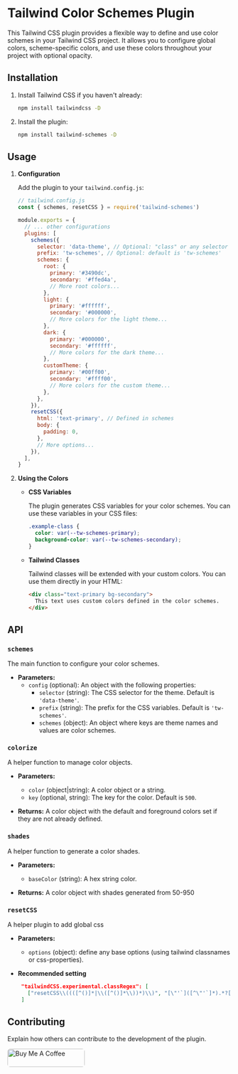 # Tailwind Color Schemes Plugin

This Tailwind CSS plugin provides a flexible way to define and use color schemes in your Tailwind CSS project. It allows you to configure global colors, scheme-specific colors, and use these colors throughout your project with optional opacity.

## Installation

1. Install Tailwind CSS if you haven't already:

   ```bash
   npm install tailwindcss -D
   ```

2. Install the plugin:

   ```bash
   npm install tailwind-schemes -D
   ```

## Usage

1. **Configuration**

   Add the plugin to your `tailwind.config.js`:

   ```js
   // tailwind.config.js
   const { schemes, resetCSS } = require('tailwind-schemes')

   module.exports = {
     // ... other configurations
     plugins: [
       schemes({
         selector: 'data-theme', // Optional: "class" or any selector (default is 'data-theme' => [data-theme="dark/light/custom..."])
         prefix: 'tw-schemes', // Optional: default is 'tw-schemes'
         schemes: {
           root: {
             primary: '#3490dc',
             secondary: '#ffed4a',
             // More root colors...
           },
           light: {
             primary: '#ffffff',
             secondary: '#000000',
             // More colors for the light theme...
           },
           dark: {
             primary: '#000000',
             secondary: '#ffffff',
             // More colors for the dark theme...
           },
           customTheme: {
             primary: '#00ff00',
             secondary: '#ffff00',
             // More colors for the custom theme...
           },
         },
       }),
       resetCSS({
         html: 'text-primary', // Defined in schemes
         body: {
           padding: 0,
         },
         // More options...
       }),
     ],
   }
   ```

2. **Using the Colors**

   - **CSS Variables**

     The plugin generates CSS variables for your color schemes. You can use these variables in your CSS files:

     ```css
     .example-class {
       color: var(--tw-schemes-primary);
       background-color: var(--tw-schemes-secondary);
     }
     ```

   - **Tailwind Classes**

     Tailwind classes will be extended with your custom colors. You can use them directly in your HTML:

     ```html
     <div class="text-primary bg-secondary">
       This text uses custom colors defined in the color schemes.
     </div>
     ```

## API

### `schemes`

The main function to configure your color schemes.

- **Parameters:**
  - `config` (optional): An object with the following properties:
    - `selector` (string): The CSS selector for the theme. Default is `'data-theme'`.
    - `prefix` (string): The prefix for the CSS variables. Default is `'tw-schemes'`.
    - `schemes` (object): An object where keys are theme names and values are color schemes.

### `colorize`

A helper function to manage color objects.

- **Parameters:**

  - `color` (object|string): A color object or a string.
  - `key` (optional, string): The key for the color. Default is `500`.

- **Returns:** A color object with the default and foreground colors set if they are not already defined.

### `shades`

A helper function to generate a color shades.

- **Parameters:**

  - `baseColor` (string): A hex string color.

- **Returns:** A color object with shades generated from 50-950

### `resetCSS`

A helper plugin to add global css

- **Parameters:**

  - `options` (object): define any base options (using tailwind classnames or css-properties).

- **Recommended setting**
  ```json
   "tailwindCSS.experimental.classRegex": [
     ["resetCSS\\((([^()]*|\\([^()]*\\))*)\\)", "[\"'`]([^\"'`]*).*?[\"'`]"],
   ]
  ```

## Contributing

Explain how others can contribute to the development of the plugin.

<a href="https://www.buymeacoffee.com/onepercman" target="_blank"><img src="https://cdn.buymeacoffee.com/buttons/default-orange.png" alt="Buy Me A Coffee" height="41" width="174" style="border-radius:6px"></a>
